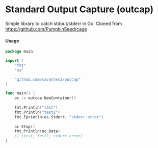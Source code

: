 # Standard Output Capture (outcap)

Simple library to catch stdout/stderr in Go. Cloned from https://github.com/PumpkinSeed/cage

#### Usage

```go
package main

import (
    "fmt"
    "os"

    "github.com/savantes1/outcap"
)

func main() {
    oc := outcap.NewContainer()
    
    fmt.Println("test")
    fmt.Println("test2")
    fmt.Fprintln(os.Stderr, "stderr error")
    
    oc.Stop()
    fmt.Println(oc.Data)
    // [test, test2, stderr error]
}
```
